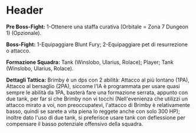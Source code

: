 <!-- TITLE: Tattica D: Brimby -->
<!-- SUBTITLE: La pagina dedicata al boss di Z7F8 -->

# Header
**Pre Boss-Fight:**
1-Ottenere una staffa curativa (Orbitale = Zona 7 Dungeon 1) (Opzionale).

**Boss-Fight:**
1-Equipaggiare Blunt Fury;
2-Equipaggiare pet di resurrezione o attacco.

**Formazione Squadra:**
Tank (Winslobo, Ularius, Rolace);
Player;
Tank (Winslobo, Ularius, Rolace).

**Dettagli Tattica:**
Brimby è un dps con 2 abilità: Attacco al più lontano (1PA), Attacco al bersaglio (2PA), siccome l'IA è programmata per usare quasi sempre le abilità da 1PA, basterà fare una formazione serrata, appunto con due tank, per far sì che Brimby non vi tocchi (Nell'evenienza che utilizzi un attacco mirato a voi, non preoccupatevi, l'attacco di Brimby è relativamente basso, quindi se sarete a vita piena lo reggete anche con solo 300 HP); inoltre dato l'uso di due tank, si preferisce usare tank con deflessione per compensare il basso potenziale offensivo della squadra.